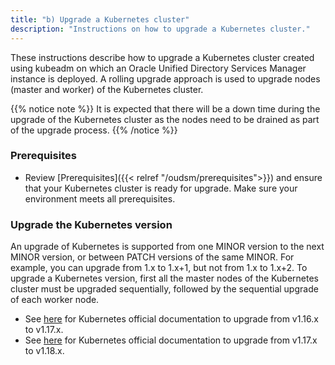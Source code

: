 ```yaml
---
title: "b) Upgrade a Kubernetes cluster"
description: "Instructions on how to upgrade a Kubernetes cluster."
---
```


These instructions describe how to upgrade a Kubernetes cluster created using kubeadm on which an Oracle Unified Directory Services Manager instance is deployed. A rolling upgrade approach is used to upgrade nodes (master and worker) of the Kubernetes cluster.

{{% notice note %}}
It is expected that there will be a down time during the upgrade of the Kubernetes cluster as the nodes need to be drained as part of the upgrade process.
{{% /notice %}}

### Prerequisites

* Review [Prerequisites]({{< relref "/oudsm/prerequisites">}}) and ensure that your Kubernetes cluster is ready for upgrade. Make sure your environment meets all prerequisites.

### Upgrade the Kubernetes version

An upgrade of Kubernetes is supported from one MINOR version to the next MINOR version, or between PATCH versions of the same MINOR. For example, you can upgrade from 1.x to 1.x+1, but not from 1.x to 1.x+2. To upgrade a Kubernetes version, first all the master nodes of the Kubernetes cluster must be upgraded sequentially, followed by the sequential upgrade of each worker node.

* See [here](https://v1-17.docs.kubernetes.io/docs/tasks/administer-cluster/kubeadm/kubeadm-upgrade/) for Kubernetes official documentation to upgrade from v1.16.x to v1.17.x.
* See [here](https://v1-18.docs.kubernetes.io/docs/tasks/administer-cluster/kubeadm/kubeadm-upgrade/) for Kubernetes official documentation to upgrade from v1.17.x to v1.18.x.
